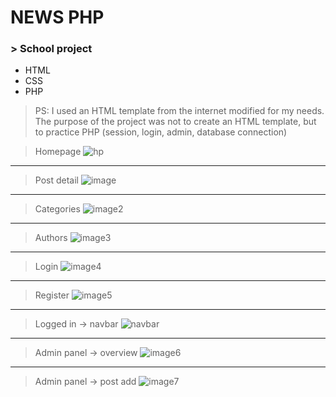 # NEWS PHP
### > School project
  * HTML
  * CSS
  * PHP
  > PS: I used an HTML template from the internet modified for my needs. The purpose of the project was not to create an HTML template, but to practice PHP (session, login, admin, database connection)
 
 >Homepage
 >![hp](https://github.com/melovin/News_projekt/assets/70209304/44c54814-cbda-4d5f-89b2-83af1bddeea2)
 ***
 >Post detail
 >![image](https://github.com/melovin/News_projekt/assets/70209304/b958e612-73bc-41f9-8297-fb2f84e0f6f7)
 ***
 >Categories
 >![image2](https://github.com/melovin/News_projekt/assets/70209304/dedc185d-afd4-4dcf-b1ef-89d39371fccc)
 ***
 >Authors
 >![image3](https://github.com/melovin/News_projekt/assets/70209304/2d17c1eb-ade4-4773-8914-3361a65c1ffe)
 ***
 >Login
 >![image4](https://github.com/melovin/News_projekt/assets/70209304/19086f9a-b4d4-42d5-9fff-f90f80adddaf)
 ***
 >Register
 >![image5](https://github.com/melovin/News_projekt/assets/70209304/f8d47773-8c92-4f7a-80bc-981806f91acf)
 ***
 > Logged in -> navbar
 > ![navbar](https://github.com/melovin/News_projekt/assets/70209304/d773d08f-4c4a-4557-b655-9716891b4290)
 ***
 >Admin panel -> overview
 >![image6](https://github.com/melovin/News_projekt/assets/70209304/e4dce272-e755-49ed-86ec-6a630ee58e9a)
 ***
 >Admin panel -> post add
 >![image7](https://github.com/melovin/News_projekt/assets/70209304/c04c9b5d-aac5-4d1a-a1a9-d8d9e66ed810)
